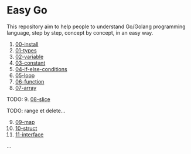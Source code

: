 # Easy Go

This repository aim to help people to understand Go/Golang programming language, step by step, concept by concept, in an easy way.

1. [00-install](./concepts/00-install.md)
2. [01-types](./concepts/01-types.md)
3. [02-variable](./concepts/02-variable.md)
4. [03-constant](./concepts/03-constant.md)
5. [04-if-else-conditions](./concepts/04-if-else-conditions.md)
6. [05-loop](./concepts/05-loop.md)
7. [06-function](./concepts/06-function.md)
8. [07-array](./concepts/07-array.md)

TODO:
9. [08-slice](./concepts/08-slice.md)

TODO: range et delete...

9. [09-map](./concepts/09-map.md)
9. [10-struct](./concepts/10-struct.md)
9. [11-interface](./concepts/11-interface.md)

...

